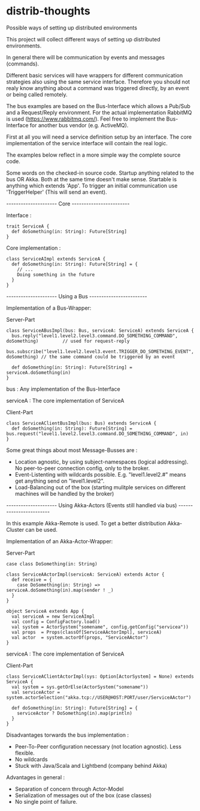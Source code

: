 # distrib-thoughts
Possible ways of setting up distributed environments

This project will collect different ways of setting up distributed environments.

In general there will be communication by events and messages (commands).

Different basic services will have wrappers for different communication strategies also using the same service interface. 
Therefore you should not realy know anything about a command was triggered directly, by an event or being called remotely.

The bus examples are based on the Bus-Interface which allows a Pub/Sub and a Request/Reply environment. 
For the actual implementation RabbitMQ is used (https://www.rabbitmq.com/). 
Feel free to implement the Bus-Interface for another bus vendor (e.g. ActiveMQ).

First at all you will need a service definition setup by an interface. 
The core implementation of the service interface will contain the real logic.

The examples below reflect in a more simple way the complete source code.

Some words on the checked-in source code. Startup anything related to the bus OR Akka. Both at the same time doesn't make sense. 
Startable is anything which extends 'App'. To trigger an initial communication use 'TriggerHelper' (This will send an event).

--------------------- Core ------------------------

Interface :

```
trait ServiceA {
  def doSomething(in: String): Future[String]
}
```

Core implementation :

```
class ServiceAImpl extends ServiceA {
  def doSomething(in: String): Future[String] = {
    // ...
    Doing something in the future
  }
}
```

--------------------- Using a Bus ------------------------

Implementation of a Bus-Wrapper:

Server-Part

```
class ServiceABusImpl(bus: Bus, serviceA: ServiceA) extends ServiceA {
  bus.reply("level1.level2.level3.command.DO_SOMETHING_COMMAND", doSomething)         // used for request-reply
  bus.subscribe("level1.level2.level3.event.TRIGGER_DO_SOMETHING_EVENT", doSomething) // the same command could be triggered by an event
  
  def doSomething(in: String): Future[String] = serviceA.doSomething(in)
}
```
bus         : Any implementation of the Bus-Interface

serviceA    : The core implementation of ServiceA



Client-Part

```
class ServiceAClientBusImpl(bus: Bus) extends ServiceA {
  def doSomething(in: String): Future[String] = bus.request("level1.level2.level3.command.DO_SOMETHING_COMMAND", in)
}
```

Some great things about most Message-Busses are :

- Location agnostic, by using subject-namespaces (logical addressing). No peer-to-peer connection config, only to the broker.
- Event-Listenting with wildcards possible. E.g. "level1.level2.#" means get anything send on "level1.level2".
- Load-Balancing out of the box (starting mulitple services on different machines will be handled by the broker)



--------------------- Using Akka-Actors (Events still handled via bus) ------------------------

In this example Akka-Remote is used. To get a better distribution Akka-Cluster can be used.

Implementation of an Akka-Actor-Wrapper:

Server-Part

```
case class DoSomething(in: String)

class ServiceAActorImpl(serviceA: ServiceA) extends Actor {
  def receive = {
    case DoSomething(in: String) => serviceA.doSomething(in).map(sender ! _)
  }
}

object ServiceA extends App {
  val serviceA = new ServiceAImpl
  val config = ConfigFactory.load()
  val system = ActorSystem("somename", config.getConfig("servicea"))
  val props  = Props(classOf[ServiceAActorImpl], serviceA)
  val actor  = system.actorOf(props, "ServiceAActor")
}
```
serviceA    : The core implementation of ServiceA



Client-Part

```
class ServiceAClientActorImpl(sys: Option[ActorSystem] = None) extends ServiceA {
  val system = sys.getOrElse(ActorSystem("somename"))
  val serviceActor = system.actorSelection("akka.tcp://USER@HOST:PORT/user/ServiceAActor")
  
  def doSomething(in: String): Future[String] = {
    serviceActor ? DoSomething(in).map(println)
  }
}
```

Disadvantages torwards the bus implementation :
- Peer-To-Peer configuration necessary (not location agnostic). Less flexible.
- No wildcards
- Stuck with Java/Scala and Lightbend (company behind Akka)

Advantages in general :
- Separation of concern through Actor-Model
- Serialization of messages out of the box (case classes)
- No single point of failure.




